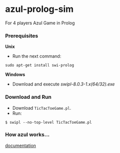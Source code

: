 # azul-prolog-sim

For 4 players Azul Game in Prolog

### Prerequisites

**Unix**
* Run the next command:
```
sudo apt-get install swi-prolog
```
**Windows**

* Download and execute *swipl-8.0.3-1.x(64/32).exe*

### Download and Run
* Download `TicTacToeGame.pl`.
* Run:
```
$ swipl --no-top-level TicTacToeGame.pl
``` 

### How azul works...
[documentation](https://link)
